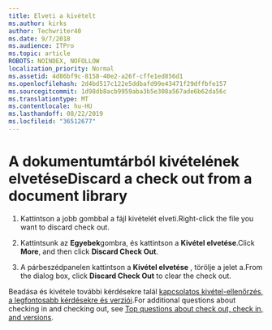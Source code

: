 ```yaml
---
title: Elveti a kivételt
ms.author: kirks
author: Techwriter40
ms.date: 9/7/2018
ms.audience: ITPro
ms.topic: article
ROBOTS: NOINDEX, NOFOLLOW
localization_priority: Normal
ms.assetid: 4d86bf9c-8158-40e2-a26f-cffe1ed856d1
ms.openlocfilehash: 2d4bd517c122e5ddbafd99e43471f29dffbfe157
ms.sourcegitcommit: 1d98db8acb9959aba3b5e308a567ade6b62da56c
ms.translationtype: MT
ms.contentlocale: hu-HU
ms.lasthandoff: 08/22/2019
ms.locfileid: "36512677"
---
```

# <a name="discard-a-check-out-from-a-document-library"></a><span data-ttu-id="4a167-102">A dokumentumtárból kivételének elvetése</span><span class="sxs-lookup"><span data-stu-id="4a167-102">Discard a check out from a document library</span></span>

1. <span data-ttu-id="4a167-103">Kattintson a jobb gombbal a fájl kivételét elveti.</span><span class="sxs-lookup"><span data-stu-id="4a167-103">Right-click the file you want to discard check out.</span></span>
    
2. <span data-ttu-id="4a167-104">Kattintsunk az **Egyebek**gombra, és kattintson a **Kivétel elvetése**.</span><span class="sxs-lookup"><span data-stu-id="4a167-104">Click **More**, and then click **Discard Check Out**.</span></span> 
    
3. <span data-ttu-id="4a167-105">A párbeszédpanelen kattintson a **Kivétel elvetése** , törölje a jelet a.</span><span class="sxs-lookup"><span data-stu-id="4a167-105">From the dialog box, click **Discard Check Out** to clear the check out.</span></span> 
    
<span data-ttu-id="4a167-106">Beadása és kivétele további kérdésekre talál [kapcsolatos kivétel-ellenőrzés, a legfontosabb kérdésekre és verziói](https://go.microsoft.com/fwlink/?linkid=2018786).</span><span class="sxs-lookup"><span data-stu-id="4a167-106">For additional questions about checking in and checking out, see [Top questions about check out, check in, and versions](https://go.microsoft.com/fwlink/?linkid=2018786).</span></span>
  

